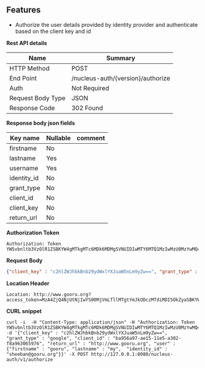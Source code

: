 Features
---------

- Authorize the user details provided by identity provider and authenticate based on the client key and id

**Rest API details**

| Name | Summary |
|------------------------|--------|
| HTTP Method | POST |
| End Point | /nucleus-auth/{version}/authorize |
| Auth | Not Required |
| Request Body Type | JSON |
| Response Code | 302 Found |

**Response body json fields**

| Key name        | Nullable | comment                            |
|---------------  |----------|------------------------------------|
| firstname       | No       |                                    |
| lastname        | Yes      |                                    |
| username        | Yes      |                                    |
| identity_id     | No       |                                    |
| grant_type      | No       |                                    |
| client_id       | No       |                                    |
| client_key      | No       |                                    |
| return_url      | No       |                                    |


**Authorization Token**

```
Authorization: Token YW5vbnltb3VzOlR1ZSBKYW4gMTkgMTc6MDk6MDMgSVNUIDIwMTY6MTQ1MzIwMzU0MzYwMQ==
```
**Request Body**

```json
{"client_key" : "c2hlZWJhbkBnb29ydWxlYXJuaW5nLm9yZw==", "grant_type" : "google", "client_id" : "ba956a97-ae15-11e5-a302-f8a963065976", "return_url" : "http://www.gooru.org", "user" : {"firstname" : "gooru", "lastname" : "my",  "identity_id" : "sheeban@gooru.org"}}
```

**Location Header**

```
Location: http://www.gooru.org?access_token=MzA4ZjQ4NjUtNjIwYS00MjVmLTllMTgtYmJkODczMTdiMDI5OkZyaSBKYW4gMjIgMTU6NDY6MDYgSVNUIDIwMTY6MTQ1MzQ1Nzc2NjA0Nw==
```

**CURL snippet**

```posh
curl -i  -H "Content-Type: application/json" -H "Authorization: Token YW5vbnltb3VzOlR1ZSBKYW4gMTkgMTc6MDk6MDMgSVNUIDIwMTY6MTQ1MzIwMzU0MzYwMQ==" -d '{"client_key" : "c2hlZWJhbkBnb29ydWxlYXJuaW5nLm9yZw==", "grant_type" : "google", "client_id" : "ba956a97-ae15-11e5-a302-f8a963065976", "return_url" : "http://www.gooru.org", "user" : {"firstname" : "gooru", "lastname" : "my",  "identity_id" : "sheeban@gooru.org"}}' -X POST http://127.0.0.1:8080/nucleus-auth/v1/authorize
```
